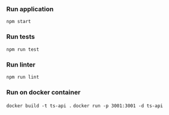 ### Run application
```npm start```
### Run tests
```npm run test```
### Run linter
```npm run lint```
### Run on docker container
```docker build -t ts-api .```
```docker run -p 3001:3001 -d ts-api```

